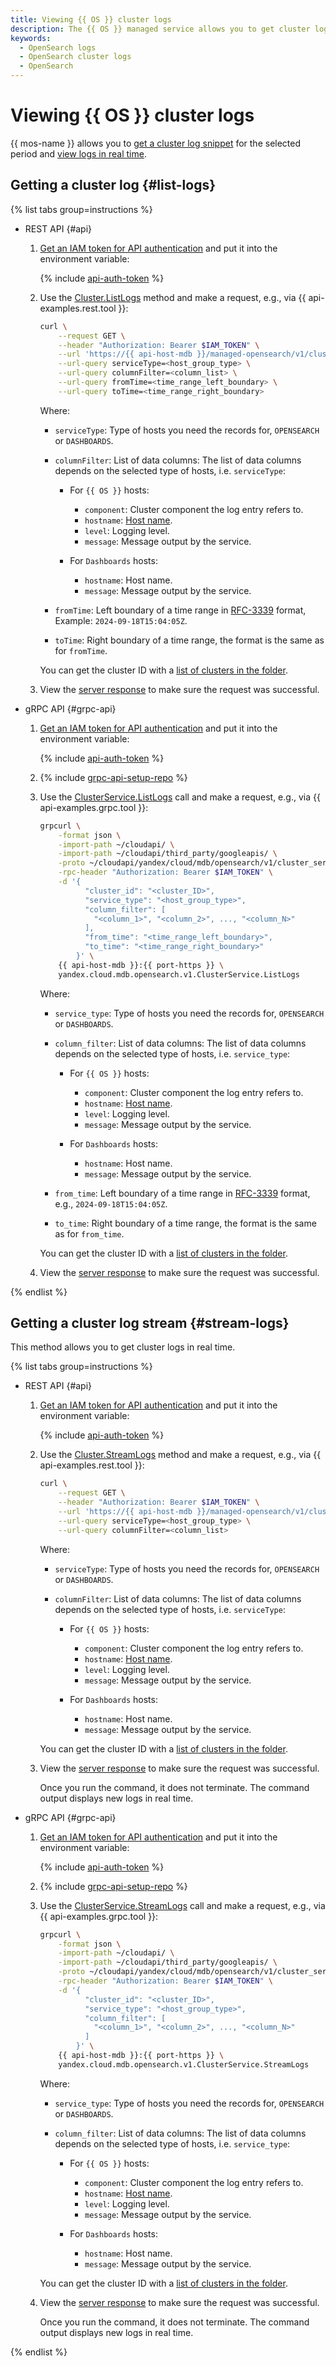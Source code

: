 ```yaml
---
title: Viewing {{ OS }} cluster logs
description: The {{ OS }} managed service allows you to get cluster logs for viewing and analyzing.
keywords:
  - OpenSearch logs
  - OpenSearch cluster logs
  - OpenSearch
---
```


# Viewing {{ OS }} cluster logs

{{ mos-name }} allows you to [get a cluster log snippet](#list-logs) for the selected period and [view logs in real time](#stream-logs).

## Getting a cluster log {#list-logs}

{% list tabs group=instructions %}

- REST API {#api}

    1. [Get an IAM token for API authentication](../api-ref/authentication.md) and put it into the environment variable:

        {% include [api-auth-token](../../_includes/mdb/api-auth-token.md) %}

    1. Use the [Cluster.ListLogs](../api-ref/Cluster/listLogs.md) method and make a request, e.g., via {{ api-examples.rest.tool }}:

        ```bash
        curl \
            --request GET \
            --header "Authorization: Bearer $IAM_TOKEN" \
            --url 'https://{{ api-host-mdb }}/managed-opensearch/v1/clusters/<cluster_ID>:logs' \
            --url-query serviceType=<host_group_type> \
            --url-query columnFilter=<column_list> \
            --url-query fromTime=<time_range_left_boundary> \
            --url-query toTime=<time_range_right_boundary>
        ```

        Where:

        * `serviceType`: Type of hosts you need the records for, `OPENSEARCH` or `DASHBOARDS`.
        * `columnFilter`: List of data columns: The list of data columns depends on the selected type of hosts, i.e. `serviceType`:

            * For `{{ OS }}` hosts:

                * `component`: Cluster component the log entry refers to.
                * `hostname`: [Host name](host-groups.md#list-hosts).
                * `level`: Logging level.
                * `message`: Message output by the service.

            * For `Dashboards` hosts:

                * `hostname`: Host name.
                * `message`: Message output by the service.

        * `fromTime`: Left boundary of a time range in [RFC-3339](https://www.ietf.org/rfc/rfc3339.html) format, Example: `2024-09-18T15:04:05Z`.
        * `toTime`: Right boundary of a time range, the format is the same as for `fromTime`.

        You can get the cluster ID with a [list of clusters in the folder](cluster-list.md#list-clusters).

  1. View the [server response](../api-ref/Cluster/listLogs.md#yandex.cloud.mdb.opensearch.v1.ListClusterLogsResponse) to make sure the request was successful.

- gRPC API {#grpc-api}

    1. [Get an IAM token for API authentication](../api-ref/authentication.md) and put it into the environment variable:

        {% include [api-auth-token](../../_includes/mdb/api-auth-token.md) %}

    1. {% include [grpc-api-setup-repo](../../_includes/mdb/grpc-api-setup-repo.md) %}
    1. Use the [ClusterService.ListLogs](../api-ref/grpc/Cluster/listLogs.md) call and make a request, e.g., via {{ api-examples.grpc.tool }}:

        ```bash
        grpcurl \
            -format json \
            -import-path ~/cloudapi/ \
            -import-path ~/cloudapi/third_party/googleapis/ \
            -proto ~/cloudapi/yandex/cloud/mdb/opensearch/v1/cluster_service.proto \
            -rpc-header "Authorization: Bearer $IAM_TOKEN" \
            -d '{
                  "cluster_id": "<cluster_ID>",
                  "service_type": "<host_group_type>",
                  "column_filter": [
                    "<column_1>", "<column_2>", ..., "<column_N>"
                  ],
                  "from_time": "<time_range_left_boundary>",
                  "to_time": "<time_range_right_boundary>"
                }' \
            {{ api-host-mdb }}:{{ port-https }} \
            yandex.cloud.mdb.opensearch.v1.ClusterService.ListLogs
        ```

        Where:

        * `service_type`: Type of hosts you need the records for, `OPENSEARCH` or `DASHBOARDS`.
        * `column_filter`: List of data columns: The list of data columns depends on the selected type of hosts, i.e. `service_type`:

            * For `{{ OS }}` hosts:

                * `component`: Cluster component the log entry refers to.
                * `hostname`: [Host name](host-groups.md#list-hosts).
                * `level`: Logging level.
                * `message`: Message output by the service.

            * For `Dashboards` hosts:

                * `hostname`: Host name.
                * `message`: Message output by the service.

        * `from_time`: Left boundary of a time range in [RFC-3339](https://www.ietf.org/rfc/rfc3339.html) format, e.g., `2024-09-18T15:04:05Z`.
        * `to_time`: Right boundary of a time range, the format is the same as for `from_time`.

        You can get the cluster ID with a [list of clusters in the folder](cluster-list.md#list-clusters).

    1. View the [server response](../api-ref/grpc/Cluster/listLogs.md#yandex.cloud.mdb.opensearch.v1.ListClusterLogsResponse) to make sure the request was successful.

{% endlist %}

## Getting a cluster log stream {#stream-logs}

This method allows you to get cluster logs in real time.

{% list tabs group=instructions %}

- REST API {#api}

    1. [Get an IAM token for API authentication](../api-ref/authentication.md) and put it into the environment variable:

        {% include [api-auth-token](../../_includes/mdb/api-auth-token.md) %}

    1. Use the [Cluster.StreamLogs](../api-ref/Cluster/streamLogs.md) method and make a request, e.g., via {{ api-examples.rest.tool }}:

        ```bash
        curl \
            --request GET \
            --header "Authorization: Bearer $IAM_TOKEN" \
            --url 'https://{{ api-host-mdb }}/managed-opensearch/v1/clusters/<cluster_ID>:stream_logs' \
            --url-query serviceType=<host_group_type> \
            --url-query columnFilter=<column_list>
        ```

        Where:

        * `serviceType`: Type of hosts you need the records for, `OPENSEARCH` or `DASHBOARDS`.
        * `columnFilter`: List of data columns: The list of data columns depends on the selected type of hosts, i.e. `serviceType`:

            * For `{{ OS }}` hosts:

                * `component`: Cluster component the log entry refers to.
                * `hostname`: [Host name](host-groups.md#list-hosts).
                * `level`: Logging level.
                * `message`: Message output by the service.

            * For `Dashboards` hosts:

                * `hostname`: Host name.
                * `message`: Message output by the service.

        You can get the cluster ID with a [list of clusters in the folder](cluster-list.md#list-clusters).

    1. View the [server response](../api-ref/Cluster/streamLogs.md#yandex.cloud.mdb.opensearch.v1.StreamLogRecord) to make sure the request was successful.

        Once you run the command, it does not terminate. The command output displays new logs in real time.

- gRPC API {#grpc-api}

    1. [Get an IAM token for API authentication](../api-ref/authentication.md) and put it into the environment variable:

        {% include [api-auth-token](../../_includes/mdb/api-auth-token.md) %}

    1. {% include [grpc-api-setup-repo](../../_includes/mdb/grpc-api-setup-repo.md) %}
    1. Use the [ClusterService.StreamLogs](../api-ref/grpc/Cluster/streamLogs.md) call and make a request, e.g., via {{ api-examples.grpc.tool }}:

        ```bash
        grpcurl \
            -format json \
            -import-path ~/cloudapi/ \
            -import-path ~/cloudapi/third_party/googleapis/ \
            -proto ~/cloudapi/yandex/cloud/mdb/opensearch/v1/cluster_service.proto \
            -rpc-header "Authorization: Bearer $IAM_TOKEN" \
            -d '{
                  "cluster_id": "<cluster_ID>",
                  "service_type": "<host_group_type>",
                  "column_filter": [
                    "<column_1>", "<column_2>", ..., "<column_N>"
                  ]
                }' \
            {{ api-host-mdb }}:{{ port-https }} \
            yandex.cloud.mdb.opensearch.v1.ClusterService.StreamLogs
        ```

        Where:

        * `service_type`: Type of hosts you need the records for, `OPENSEARCH` or `DASHBOARDS`.
        * `column_filter`: List of data columns: The list of data columns depends on the selected type of hosts, i.e. `service_type`:

            * For `{{ OS }}` hosts:

                * `component`: Cluster component the log entry refers to.
                * `hostname`: [Host name](host-groups.md#list-hosts).
                * `level`: Logging level.
                * `message`: Message output by the service.

            * For `Dashboards` hosts:

                * `hostname`: Host name.
                * `message`: Message output by the service.

        You can get the cluster ID with a [list of clusters in the folder](cluster-list.md#list-clusters).

    1. View the [server response](../api-ref/grpc/Cluster/streamLogs.md#yandex.cloud.mdb.opensearch.v1.StreamLogRecord) to make sure the request was successful.

        Once you run the command, it does not terminate. The command output displays new logs in real time.

{% endlist %}
